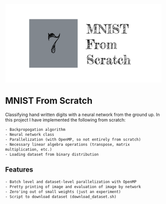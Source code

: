 ![GitHub Logo](/images/MNISTHeader.png)

# MNIST From Scratch

Classifying hand written digits with a neural network from the ground up. In this project I have implemented the following from scratch:

    - Backpropogation algorithm
    - Neural network class
    - Parallelization (with OpenMP, so not entirely from scratch)
    - Necessary linear algebra operations (transpose, matrix multiplication, etc.)
    - Loading dataset from binary distribution

## Features

    - Batch level and dataset-level parallelization with OpenMP
    - Pretty printing of image and evaluation of image by network
    - Zero'ing out of small weights (just an experiment)
    - Script to download dataset (download_dataset.sh)
